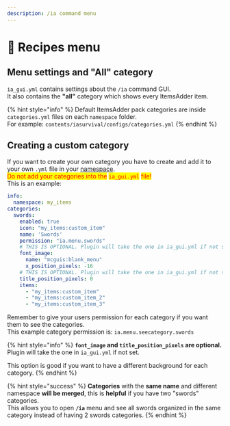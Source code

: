 ```yaml
---
description: /ia command menu
---
```


# 📃 Recipes menu

## Menu settings and "All" category

`ia_gui.yml` contains settings about the `/ia` command GUI.\
It also contains the **"all"** category which shows every ItemsAdder item.

{% hint style="info" %}
Default ItemsAdder pack categories are inside `categories.yml` files on each `namespace` folder.\
For example: `contents/iasurvival/configs/categories.yml`
{% endhint %}

## Creating a custom category

If you want to create your own category you have to create and add it to your own `.yml` file in your [namespace](broken-reference).\
<mark style="color:red;">Do not add your categories into the</mark> <mark style="color:red;"></mark><mark style="color:red;">`ia_gui.yml`</mark> <mark style="color:red;"></mark><mark style="color:red;">file!</mark>\
This is an example:

```yaml
info:
  namespace: my_items
categories:
  swords:
    enabled: true
    icon: "my_items:custom_item"
    name: 'Swords'
    permission: "ia.menu.swords"
    # THIS IS OPTIONAL. Plugin will take the one in ia_gui.yml if not set.
    font_image:
      name: "mcguis:blank_menu"
      x_position_pixels: -16
    # THIS IS OPTIONAL. Plugin will take the one in ia_gui.yml if not set.
    title_position_pixels: 0
    items:
      - "my_items:custom_item"
      - "my_items:custom_item_2"
      - "my_items:custom_item_3"
```

Remember to give your users permission for each category if you want them to see the categories.\
This example category permission is: `ia.menu.seecategory.swords`

{% hint style="info" %}
**`font_image` and `title_position_pixels` are optional.**\
Plugin will take the one in `ia_gui.yml` if not set.

This option is good if you want to have a different background for each category.
{% endhint %}

{% hint style="success" %}
**Categories** with the **same name** and different namespace **will be merged**, this is **helpful** if you have two "swords" categories.\
This allows you to open **`/ia`** menu and see all swords organized in the same category instead of having 2 swords categories.
{% endhint %}
